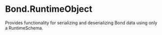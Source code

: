# Bond.RuntimeObject
Provides functionality for serializing and deserializing Bond data using only a RuntimeSchema.
